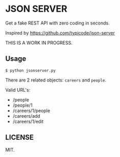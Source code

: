JSON SERVER
===========

Get a fake REST API with zero coding in seconds.

Inspired by https://github.com/typicode/json-server

THIS IS A WORK IN PROGRESS.

Usage
-----

```
$ python jsonserver.py
```

There are 2 related objects: `careers` and `people`.

Valid URL's:

- /people
- /people/1
- /careers/1/people
- /careers/add
- /careers/1/edit

LICENSE
-------

MIT.
